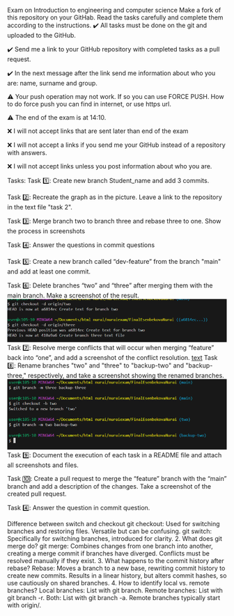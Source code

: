 Exam on Introduction to engineering and computer science
Make a fork of this repository on your GitHab. Read the tasks carefully and complete them according to the instructions.
✔️ All tasks must be done on the git and uploaded to the GitHub.

✔️ Send me a link to your GitHub repository with completed tasks as a pull request.

✔️ In the next message after the link send me information about who you are: name, surname and group.

⚠️ Your push operation may not work. If so you can use FORCE PUSH. How to do force push you can find in internet, or use https url.

⚠️ The end of the exam is at 14:10.

❌ I will not accept links that are sent later than end of the exam

❌ I will not accept a links if you send me your GitHub instead of a repository with answers.

❌ I will not accept links unless you post information about who you are.

Tasks:
Task 1️⃣: Create new branch Student_name and add 3 commits.

Task 2️⃣: Recreate the graph as in the picture. Leave a link to the repository in the text file "task 2".

Task 3️⃣: Merge branch two to branch three and rebase three to one. Show the process in screenshots

Task 4️⃣: Answer the questions in commit questions

Task 5️⃣: Create a new branch called “dev-feature” from the branch "main" and add at least one commit.

Task 6️⃣: Delete branches “two” and “three” after merging them with the main branch. Make a screenshot of the result.
![alt text](Снимок-1.PNG)
Task 7️⃣: Resolve merge conflicts that will occur when merging “feature” back into “one”, and add a screenshot of the conflict resolution.
[text](<../../Новая папка>)
Task 8️⃣: Rename branches "two" and "three" to "backup-two" and "backup-three," respectively, and take a screenshot showing the renamed branches.
![alt text](Снимок.PNG)
Task 9️⃣: Document the execution of each task in a README file and attach all screenshots and files.

Task 🔟: Create a pull request to merge the “feature” branch with the “main” branch and add a description of the changes. Take a screenshot of the created pull request.


Task 4️⃣: Answer the question in commit question.


Difference between switch and checkout
git checkout: Used for switching branches and restoring files. Versatile but can be confusing.
git switch: Specifically for switching branches, introduced for clarity.
2. What does git merge do?
git merge: Combines changes from one branch into another, creating a merge commit if branches have diverged. Conflicts must be resolved manually if they exist.
3. What happens to the commit history after rebase?
Rebase: Moves a branch to a new base, rewriting commit history to create new commits. Results in a linear history, but alters commit hashes, so use cautiously on shared branches.
4. How to identify local vs. remote branches?
Local branches: List with git branch.
Remote branches: List with git branch -r.
Both: List with git branch -a. Remote branches typically start with origin/.
